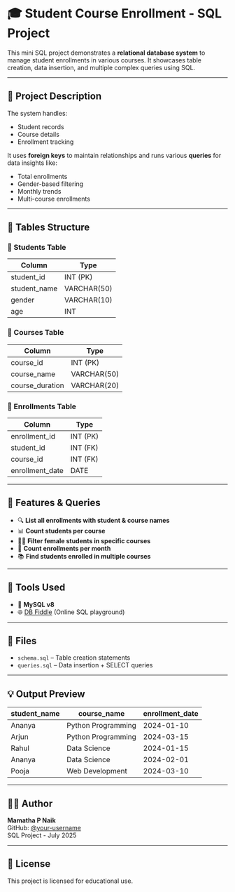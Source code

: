 # 🎓 Student Course Enrollment - SQL Project

This mini SQL project demonstrates a **relational database system** to manage student enrollments in various courses. It showcases table creation, data insertion, and multiple complex queries using SQL.

---

## 📌 Project Description

The system handles:
- Student records
- Course details
- Enrollment tracking

It uses **foreign keys** to maintain relationships and runs various **queries** for data insights like:
- Total enrollments
- Gender-based filtering
- Monthly trends
- Multi-course enrollments

---

## 📂 Tables Structure

### 🧑 Students Table
| Column       | Type        |
|--------------|-------------|
| student_id   | INT (PK)    |
| student_name | VARCHAR(50) |
| gender       | VARCHAR(10) |
| age          | INT         |

### 📘 Courses Table
| Column         | Type         |
|----------------|--------------|
| course_id      | INT (PK)     |
| course_name    | VARCHAR(50)  |
| course_duration| VARCHAR(20)  |

### 📝 Enrollments Table
| Column          | Type        |
|------------------|-------------|
| enrollment_id    | INT (PK)    |
| student_id       | INT (FK)    |
| course_id        | INT (FK)    |
| enrollment_date  | DATE        |

---

## 🚀 Features & Queries

- 🔍 **List all enrollments with student & course names**
- 📊 **Count students per course**
- 👩‍🎓 **Filter female students in specific courses**
- 📅 **Count enrollments per month**
- 📚 **Find students enrolled in multiple courses**

---

## 📎 Tools Used

- 💾 **MySQL v8**
- 🌐 [DB Fiddle](https://www.db-fiddle.com/f/sqg2E9YC7c1f7kvuHqNeXN/0) (Online SQL playground)

---

## 📁 Files

- `schema.sql` – Table creation statements
- `queries.sql` – Data insertion + SELECT queries

---

## 💡 Output Preview

| student_name | course_name        | enrollment_date |
|--------------|--------------------|------------------|
| Ananya       | Python Programming | 2024-01-10       |
| Arjun        | Python Programming | 2024-03-15       |
| Rahul        | Data Science       | 2024-01-15       |
| Ananya       | Data Science       | 2024-02-01       |
| Pooja        | Web Development    | 2024-03-10       |

---

## 👩‍💻 Author

**Mamatha P Naik**  
GitHub: [@your-username](https://github.com/your-username)  
SQL Project - July 2025

---

## 📜 License

This project is licensed for educational use.


